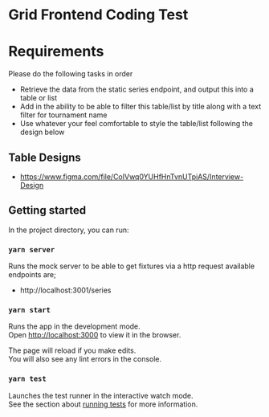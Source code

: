 

# Grid Frontend Coding Test

# Requirements

Please do the following tasks in order

- Retrieve the data from the static series endpoint, and output this into a table or list
- Add in the ability to be able to filter this table/list by title along with a text filter for tournament name
- Use whatever your feel comfortable to style the table/list following the design below

## Table Designs
- https://www.figma.com/file/CoIVwq0YUHfHnTvnUTpiAS/Interview-Design

## Getting started

In the project directory, you can run:

### `yarn server`

Runs the mock server to be able to get fixtures via a http request available endpoints are;
- http://localhost:3001/series

### `yarn start`

Runs the app in the development mode.<br />
Open [http://localhost:3000](http://localhost:3000) to view it in the browser.

The page will reload if you make edits.<br />
You will also see any lint errors in the console.

### `yarn test`

Launches the test runner in the interactive watch mode.<br />
See the section about [running tests](https://facebook.github.io/create-react-app/docs/running-tests) for more information.